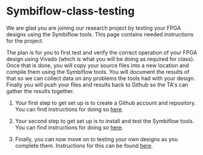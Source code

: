 # Symbiflow-class-testing
We are glad you are joining our research project by testing your FPGA designs using the Symbiflow tools.  This page contains needed instructions for the project.

The plan is for you to first test and verify the correct operation of your FPGA design using Vivado (which is what you will be doing as required for class).  Once that is done, you will copy your source files into a new location and compile them using the Symbiflow tools.  You will document the results of that so we can collect data on any problems the tools had with your design.  Finally you will push your files and results back to Github so the TA's can gather the results together.

1. Your first step to get set up is to create a Github account and repository.  You can find instructions for doing so [here](Step1_Creating_Repository.md).

2. Your second step to get set up is to install and test the Symbiflow tools.  You can find instructions for doing so [here](Step2_Installing_Testing.md).

3. Finally, you can now move on to testing your own designs as you complete them.  Instructions for this can be found [here](Step3_Testing_Your_Own_Designs.md).
